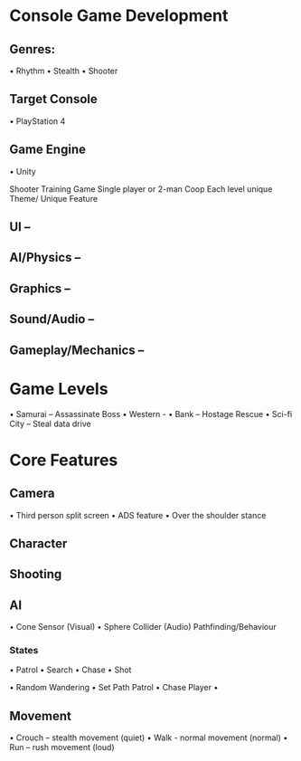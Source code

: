 # Console Game Development
## Genres:
•	Rhythm 
•	Stealth
•	Shooter
## Target Console
•	PlayStation 4
## Game Engine
•	Unity

Shooter Training Game 
Single player or 2-man Coop
Each level unique Theme/ Unique Feature

## UI –

## AI/Physics –

## Graphics –

## Sound/Audio –

## Gameplay/Mechanics –




# Game Levels
•	Samurai – Assassinate Boss
•	Western - 
•	Bank – Hostage Rescue
•	Sci-fi City – Steal data drive



# Core Features
## Camera
•	Third person split screen
•	ADS feature
•	Over the shoulder stance
## Character

## Shooting

## AI 
•	Cone Sensor (Visual)
•	Sphere Collider (Audio)
Pathfinding/Behaviour
### States
•	Patrol
•	Search
•	Chase
•	Shot

•	Random Wandering
•	Set Path Patrol
•	Chase Player
•	
## Movement
•	Crouch – stealth movement (quiet)
•	Walk - normal movement (normal)
•	Run – rush movement (loud)
